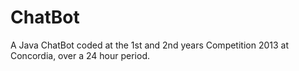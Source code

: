 ChatBot
=======

A Java ChatBot coded at the 1st and 2nd years Competition 2013 at Concordia, over a 24 hour period.
